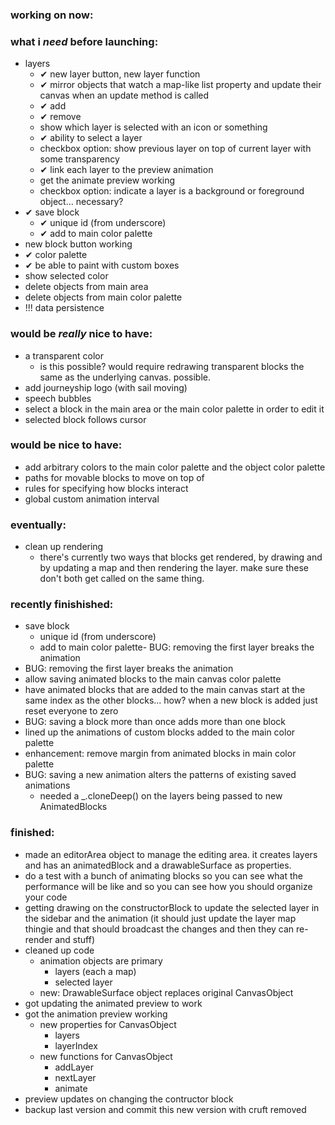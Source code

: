 ### working on now:


### what i *need* before launching:
- layers
  - ✔ new layer button, new layer function 
  - ✔ mirror objects that watch a map-like list property and update their canvas when an update method is called
  - ✔ add
  - ✔ remove
  - show which layer is selected with an icon or something
  - ✔ ability to select a layer 
  - checkbox option: show previous layer on top of current layer with some transparency
  - ✔ link each layer to the preview animation
  - get the animate preview working
  - checkbox option: indicate a layer is a background or foreground object... necessary?
- ✔ save block
  - ✔ unique id (from underscore)
  - ✔ add to main color palette
- new block button working
- ✔ color palette
- ✔ be able to paint with custom boxes
- show selected color
- delete objects from main area
- delete objects from main color palette
- !!! data persistence

### would be *really* nice to have:
- a transparent color
  - is this possible? would require redrawing transparent blocks the same as the underlying canvas. possible.
- add journeyship logo (with sail moving)
- speech bubbles
- select a block in the main area or the main color palette in order to edit it
- selected block follows cursor

### would be nice to have:
- add arbitrary colors to the main color palette and the object color palette
- paths for movable blocks to move on top of
- rules for specifying how blocks interact
- global custom animation interval

### eventually:
- clean up rendering
  - there's currently two ways that blocks get rendered, by drawing and by updating a map and then rendering the layer. make sure these don't both get called on the same thing.



### recently finishished:
- save block
  - unique id (from underscore)
  - add to main color palette- BUG: removing the first layer breaks the animation
- BUG: removing the first layer breaks the animation
- allow saving animated blocks to the main canvas color palette
- have animated blocks that are added to the main canvas start at the same index as the other blocks... how? when a new block is added just reset everyone to zero
- BUG: saving a block more than once adds more than one block
- lined up the animations of custom blocks added to the main color palette
- enhancement: remove margin from animated blocks in main color palette
- BUG: saving a new animation alters the patterns of existing saved animations
  - needed a _.cloneDeep() on the layers being passed to new AnimatedBlocks

### finished:
- made an editorArea object to manage the editing area. it creates layers and has an animatedBlock and a drawableSurface as properties.
- do a test with a bunch of animating blocks so you can see what the performance will be like and so you can see how you should organize your code
- getting drawing on the constructorBlock to update the selected layer in the sidebar and the animation (it should just update the layer map thingie and that should broadcast the changes and then they can re-render and stuff)
- cleaned up code
  - animation objects are primary
    - layers (each a map)
    - selected layer
  - new: DrawableSurface object replaces original CanvasObject
- got updating the animated preview to work
- got the animation preview working
  - new properties for CanvasObject
    - layers
    - layerIndex
  - new functions for CanvasObject
    - addLayer
    - nextLayer
    - animate
- preview updates on changing the contructor block
- backup last version and commit this new version with cruft removed

